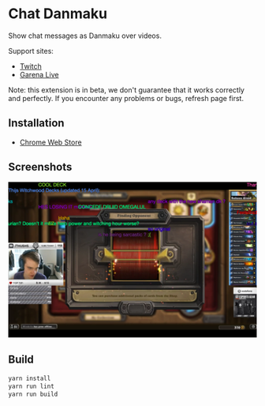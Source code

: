 # Chat Danmaku

Show chat messages as Danmaku over videos.

Support sites:

- [Twitch](https://www.twitch.tv)
- [Garena Live](https://garena.live)

Note: this extension is in beta, we don't guarantee that it works correctly and
perfectly. If you encounter any problems or bugs, refresh page first.

## Installation

- [Chrome Web Store](https://chrome.google.com/webstore/detail/chat-danmaku-beta/mgahhhpmjdpnieacpcmjfegnoehameap)

## Screenshots

![](./screenshots/1_1280x800.png)

## Build

```
yarn install
yarn run lint
yarn run build
```
